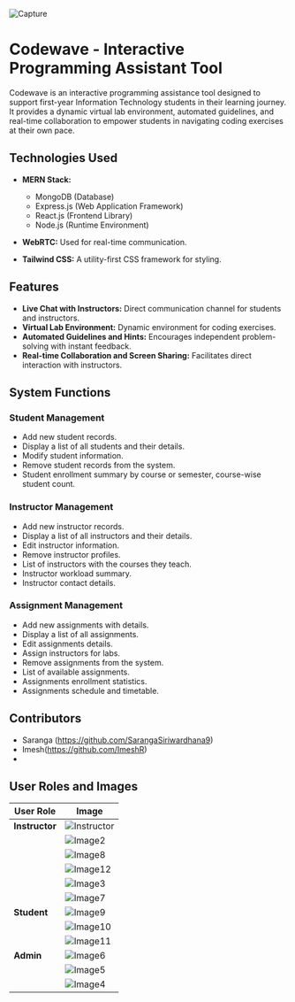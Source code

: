 
![Capture](https://github.com/SarangaSiriwardhana9/CodeWave/assets/99233703/f57e238c-9340-4c22-b82a-578e28c6d8dc)



# Codewave - Interactive Programming Assistant Tool

Codewave is an interactive programming assistance tool designed to support first-year Information Technology students in their learning journey. It provides a dynamic virtual lab environment, automated guidelines, and real-time collaboration to empower students in navigating coding exercises at their own pace.

## Technologies Used

- **MERN Stack:**
  - MongoDB (Database)
  - Express.js (Web Application Framework)
  - React.js (Frontend Library)
  - Node.js (Runtime Environment)

- **WebRTC:** Used for real-time communication.

- **Tailwind CSS:** A utility-first CSS framework for styling.


## Features

- **Live Chat with Instructors:** Direct communication channel for students and instructors.
- **Virtual Lab Environment:** Dynamic environment for coding exercises.
- **Automated Guidelines and Hints:** Encourages independent problem-solving with instant feedback.
- **Real-time Collaboration and Screen Sharing:** Facilitates direct interaction with instructors.

## System Functions

### Student Management

- Add new student records.
- Display a list of all students and their details.
- Modify student information.
- Remove student records from the system.
- Student enrollment summary by course or semester, course-wise student count.

### Instructor Management

- Add new instructor records.
- Display a list of all instructors and their details.
- Edit instructor information.
- Remove instructor profiles.
- List of instructors with the courses they teach.
- Instructor workload summary.
- Instructor contact details.

### Assignment Management

- Add new assignments with details.
- Display a list of all assignments.
- Edit assignments details.
- Assign instructors for labs.
- Remove assignments from the system.
- List of available assignments.
- Assignments enrollment statistics.
- Assignments schedule and timetable.

## Contributors

- Saranga (https://github.com/SarangaSiriwardhana9) 
- Imesh(https://github.com/ImeshR)
- 
 
## User Roles and Images

| User Role | Image |
| --- | --- |
| **Instructor** | ![Instructor](https://github.com/SarangaSiriwardhana9/CodeWave/assets/99233703/62976afa-f859-4353-9fb8-cf42e275a9b7) |
| | ![Image2](https://github.com/SarangaSiriwardhana9/CodeWave/assets/99233703/d5d71800-e7cf-48ef-a3d6-1cefddca43bb) |
| | ![Image8](https://github.com/SarangaSiriwardhana9/CodeWave/assets/99233703/6d1c65ce-daa3-47ff-8baa-f8b2df2ce922) |
| | ![Image12](https://github.com/SarangaSiriwardhana9/CodeWave/assets/99233703/09af0700-1a93-4398-baad-b57e317023c7) |
| | ![Image3](https://github.com/SarangaSiriwardhana9/CodeWave/assets/99233703/dce64f1e-5be0-4851-be4c-44e71737a690) |
| | ![Image7](https://github.com/SarangaSiriwardhana9/CodeWave/assets/99233703/5099c5dc-3cf5-464b-85fe-917e9c83d364) |
| **Student** | ![Image9](https://github.com/SarangaSiriwardhana9/CodeWave/assets/99233703/16683687-601a-4d24-a418-44458abc2cfa) |
| | ![Image10](https://github.com/SarangaSiriwardhana9/CodeWave/assets/99233703/40acc07f-b582-4333-a40c-205254337805) |
| | ![Image11](https://github.com/SarangaSiriwardhana9/CodeWave/assets/99233703/87eb404b-fb75-4d3d-b662-ad95aaaf98e0) |
| **Admin** | ![Image6](https://github.com/SarangaSiriwardhana9/CodeWave/assets/99233703/7da81b25-7041-4397-9e10-6248b035e4d8) |
| | ![Image5](https://github.com/SarangaSiriwardhana9/CodeWave/assets/99233703/dcef6ee6-e103-47b1-9f57-dcc17d6e9cac) |
| | ![Image4](https://github.com/SarangaSiriwardhana9/CodeWave/assets/99233703/25ab7a0a-c488-4ce9-ab26-be96db87ed0a) |

